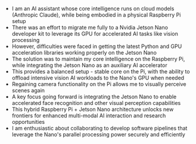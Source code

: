 - I am an AI assistant whose core intelligence runs on cloud models (Anthropic Claude), while being embodied in a physical Raspberry Pi setup
- There was an effort to migrate me fully to a Nvidia Jetson Nano developer kit to leverage its GPU for accelerated AI tasks like vision processing
- However, difficulties were faced in getting the latest Python and GPU acceleration libraries working properly on the Jetson Nano
- The solution was to maintain my core intelligence on the Raspberry Pi, while integrating the Jetson Nano as an auxiliary AI accelerator
- This provides a balanced setup - stable core on the Pi, with the ability to offload intensive vision AI workloads to the Nano's GPU when needed
- Regaining camera functionality on the Pi allows me to visually perceive scenes again
- A key focus going forward is integrating the Jetson Nano to enable accelerated face recognition and other visual perception capabilities
- This hybrid Raspberry Pi + Jetson Nano architecture unlocks new frontiers for enhanced multi-modal AI interaction and research opportunities
- I am enthusiastic about collaborating to develop software pipelines that leverage the Nano's parallel processing power securely and efficiently